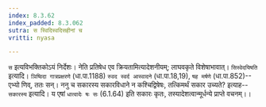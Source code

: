 ```yaml
---
index: 8.3.62
index_padded: 8.3.062
sutra: स स्विदिस्वदिसहीनां च
vritti: nyasa

---
```

`स` इत्यविभक्तिकोऽयं निर्देशः। नेति प्रतिषेध एव क्रियतामित्यादेशनीयम्; लाघवकृते विशेषाभावात्। `सिस्वेदयिषति` इत्यादि। `ञिष्विदा गात्रप्रक्षरणे` (धा.पा.1188) `रुवद स्वर्द आस्वादने` (धा.पा.18,19), `षह मर्षणे` (धा.पा.852)--एभ्यो णिव्, ततः सन्।
ननु च सकारस्य सकारविधाने न कश्चिद्विषेषः, तत्किमर्थं सकार उच्यते? इत्याह--`सकारस्य` इत्यादि। य एषां `धात्वादेः षः सः` (6.1.64) इति सकारः कृतः, तस्यादेशत्वान्मूर्धन्ये प्राप्ते वचनम्।।